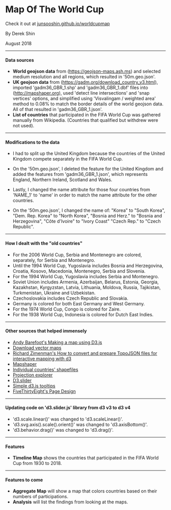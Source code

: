 # Map Of The World Cup

Check it out at [junsooshin.github.io/worldcupmap](https://junsooshin.github.io/worldcupmap)

By Derek Shin

August 2018

* * *

#### Data sources
- **World geojson data** from (https://geojson-maps.ash.ms) and selected medium resolution and all regions, which resulted in '50m.geo.json'.
- **UK geojson data** from (https://gadm.org/download_country_v3.html), imported 'gadm36_GBR_1.shp' and 'gadm36_GBR_1.dbf' files
into (http://mapshaper.org), used 'detect line intersections' and 'snap vertices' options, and simplified using 'Visvalingam / weighted area' method
to 0.08% to match the border details of the world geojson data. All of that resulted in 'gadm36_GBR_1.json'.
- **List of countries** that participated in the FIFA World Cup was gathered manually from Wikipedia. (Countries that qualified but withdrew were not used).

* * *

#### Modifications to the data
- I had to split up the United Kingdom because the countries of the United Kingdom compete separately in the FIFA World Cup.
- On the '50m.geo.json', I deleted the feature for the United Kingdom and added the features from 'gadm36_GBR_1.json', which represents
England, Northern Ireland, Scotland and Wales.
- Lastly, I changed the name attribute for those four countries from 'NAME_1' to 'name' in order to match the name attribute for the other countries.

- On the '50m.geo.json', I changed the name of:
  "Korea" to "South Korea",
  "Dem. Rep. Korea" to "North Korea",
  "Bosnia and Herz." to "Bosnia and Herzegovina",
  "Côte d'Ivoire" to "Ivory Coast"
  "Czech Rep." to "Czech Republic".

* * *

#### How I dealt with the "old countries"
- For the 2006 World Cup, Serbia and Montenegro are colored, separately, for Serbia and Montenegro.
- Until the 1994 World Cup, Yugoslavia includes Bosnia and Herzegovina, Croatia, Kosovo, Macedonia, Montenegro, Serbia and Slovenia.
- For the 1994 World Cup, Yugoslavia includes Serbia and Montenegro.
- Soviet Union includes Armenia, Azerbaijan, Belarus, Estonia, Georgia, Kazakhstan, Kyrgyzstan, Latvia, Lithuania, Moldova, Russia, Tajikistan, Turkmenistan, Ukraine and Uzbekistan.
- Czechoslovakia includes Czech Republic and Slovakia.
- Germany is colored for both East Germany and West Germany.
- For the 1974 World Cup, Congo is colored for Zaire.
- For the 1938 World Cup, Indonesia is colored for Dutch East Indies.

* * *

#### Other sources that helped immensely
- [Andy Barefoot's Making a map using D3.js](https://medium.com/@andybarefoot/making-a-map-using-d3-js-8aa3637304ee)
- [Download vector maps](https://geojson-maps.ash.ms/)
- [Richard Zimenman's How to convert and prepare TopoJSON files for interactive mapping with d3](https://hackernoon.com/how-to-convert-and-prepare-topojson-files-for-interactive-mapping-with-d3-499cf0ced5f)
- [Mapshaper](http://mapshaper.org/)
- [Individual countries' shapefiles](https://gadm.org/download_country_v3.html)
- [Projection explorer](https://bl.ocks.org/d3indepth/f7ece0ab9a3df06a8cecd2c0e33e54ef)
- [D3.slider](http://sujeetsr.github.io/d3.slider/)
- [Simple d3.js tooltips](http://bl.ocks.org/d3noob/a22c42db65eb00d4e369)
- [FiveThirtyEight's Page Design](https://projects.fivethirtyeight.com/redistricting-maps)

* * *

#### Updating code on 'd3.slider.js' library from d3 v3 to d3 v4
- 'd3.scale.linear()' was changed to 'd3.scaleLinear()'.
- 'd3.svg.axis().scale().orient()' was changed to 'd3.axisBottom()'.
- 'd3.behavior.drag()' was changed to 'd3.drag()'.

* * *

#### Features
- **Timeline Map** shows the countries that participated in the FIFA World Cup from 1930 to 2018.

* * *

#### Features to come
- **Aggregate Map** will show a map that colors countries based on their numbers of participations.
- **Analysis** will list the findings from looking at the maps.